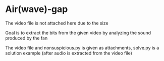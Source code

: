 # Air(wave)-gap
The video file is not attached here due to the size

Goal is to extract the bits from the given video by analyzing the sound produced by the fan

The video file and nonsuspicious.py is given as attachments, solve.py is a solution example (after audio is extracted from the video file)